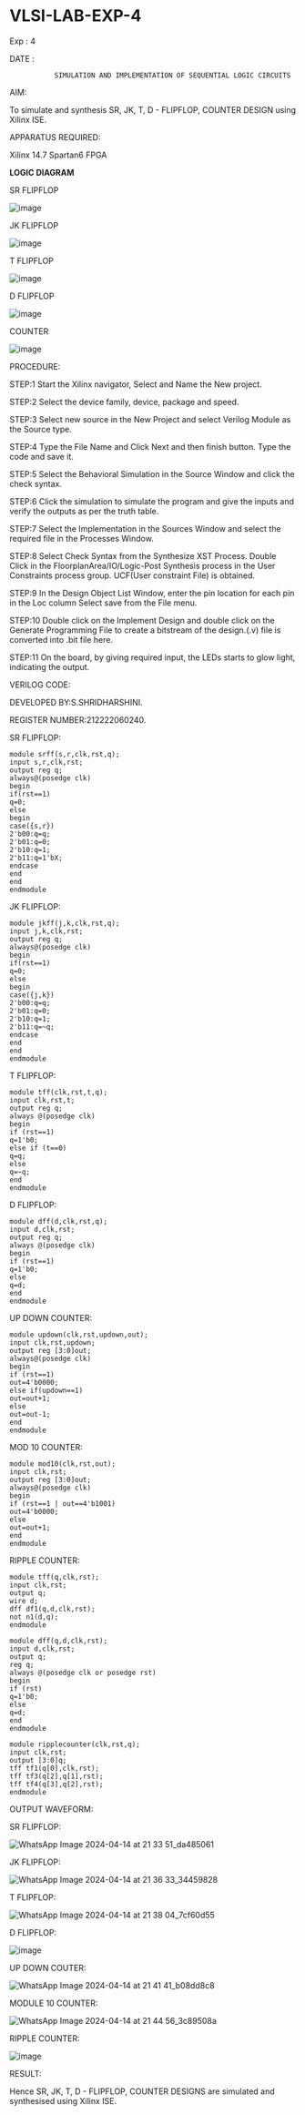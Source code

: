  # VLSI-LAB-EXP-4

 Exp : 4

 DATE : 
 
               SIMULATION AND IMPLEMENTATION OF SEQUENTIAL LOGIC CIRCUITS


AIM: 


 To simulate and synthesis SR, JK, T, D - FLIPFLOP, COUNTER DESIGN using Xilinx ISE.



APPARATUS REQUIRED:



Xilinx 14.7
Spartan6 FPGA



**LOGIC DIAGRAM**



SR FLIPFLOP



![image](https://github.com/navaneethans/VLSI-LAB-EXP-4/assets/6987778/77fb7f38-5649-4778-a987-8468df9ea3c3)


JK FLIPFLOP



![image](https://github.com/navaneethans/VLSI-LAB-EXP-4/assets/6987778/1510e030-4ddc-42b1-88ce-d00f6f0dc7e6)



T FLIPFLOP



![image](https://github.com/navaneethans/VLSI-LAB-EXP-4/assets/6987778/7a020379-efb1-4104-85ee-439d660baa08)




D FLIPFLOP



![image](https://github.com/navaneethans/VLSI-LAB-EXP-4/assets/6987778/dda843c5-f0a0-4b51-93a2-eaa4b7fa8aa0)




COUNTER



![image](https://github.com/navaneethans/VLSI-LAB-EXP-4/assets/6987778/a1fc5f68-aafb-49a1-93d2-779529f525fa)


  
PROCEDURE:


STEP:1  Start  the Xilinx navigator, Select and Name the New project.


STEP:2  Select the device family, device, package and speed.       


STEP:3  Select new source in the New Project and select Verilog Module as the Source type. 


STEP:4  Type the File Name and Click Next and then finish button. Type the code and save it.


STEP:5  Select the Behavioral Simulation in the Source Window and click the check syntax. 


STEP:6  Click the simulation to simulate the program and  give the inputs and verify the outputs as per the truth table.  


STEP:7  Select the Implementation in the Sources Window and select the required file in the Processes Window.


STEP:8  Select Check Syntax from the Synthesize  XST Process. Double Click in the  FloorplanArea/IO/Logic-Post Synthesis process in the User Constraints process group. UCF(User constraint File) is obtained. 


STEP:9  In the Design Object List Window, enter the pin location for each pin in the Loc column Select save from the File menu.


STEP:10 Double click on the Implement Design and double click on the Generate Programming File to create a bitstream of the design.(.v) file is converted into .bit file here.


STEP:11  On the board, by giving required input, the LEDs starts to glow light, indicating the output.



VERILOG CODE:



DEVELOPED BY:S.SHRIDHARSHINI.



REGISTER NUMBER:212222060240.



SR FLIPFLOP:
~~~
module srff(s,r,clk,rst,q);
input s,r,clk,rst;
output reg q;
always@(posedge clk)
begin
if(rst==1)
q=0;
else
begin
case({s,r})
2'b00:q=q;
2'b01:q=0;
2'b10:q=1;
2'b11:q=1'bX;
endcase
end
end
endmodule
~~~


JK FLIPFLOP:
~~~
module jkff(j,k,clk,rst,q);
input j,k,clk,rst;
output reg q;
always@(posedge clk)
begin
if(rst==1)
q=0;
else
begin
case({j,k})
2'b00:q=q;
2'b01:q=0;
2'b10:q=1;
2'b11:q=~q;
endcase
end
end
endmodule
~~~


T FLIPFLOP:
~~~
module tff(clk,rst,t,q);
input clk,rst,t;
output reg q;
always @(posedge clk)
begin
if (rst==1)
q=1'b0;
else if (t==0)
q=q;
else
q=~q;
end
endmodule
~~~


D FLIPFLOP:
~~~
module dff(d,clk,rst,q);
input d,clk,rst;
output reg q;
always @(posedge clk)
begin
if (rst==1)
q=1'b0;
else
q=d;
end
endmodule
~~~
UP DOWN COUNTER:
~~~
module updown(clk,rst,updown,out);
input clk,rst,updown;
output reg [3:0]out;
always@(posedge clk)
begin
if (rst==1)
out=4'b0000;
else if(updown==1)
out=out+1;
else
out=out-1;
end
endmodule
~~~


MOD 10 COUNTER:
~~~
module mod10(clk,rst,out);
input clk,rst;
output reg [3:0]out;
always@(posedge clk)
begin
if (rst==1 | out==4'b1001)
out=4'b0000;
else
out=out+1;
end
endmodule
~~~


RIPPLE COUNTER:
~~~
module tff(q,clk,rst);
input clk,rst;
output q;
wire d;
dff df1(q,d,clk,rst);
not n1(d,q);
endmodule

module dff(q,d,clk,rst);
input d,clk,rst;
output q;
reg q;
always @(posedge clk or posedge rst)
begin
if (rst)
q=1'b0;
else 
q=d;
end
endmodule

module ripplecounter(clk,rst,q);
input clk,rst;
output [3:0]q;
tff tf1(q[0],clk,rst);
tff tf3(q[2],q[1],rst);
tff tf4(q[3],q[2],rst);
endmodule
~~~


OUTPUT WAVEFORM:

SR FLIPFLOP:




![WhatsApp Image 2024-04-14 at 21 33 51_da485061](https://github.com/shridharshini8524/VLSI-LAB-EXP-4/assets/148639799/b59ca965-f3d4-485c-b542-ba1ca7e6bc26)




JK FLIPFLOP:




![WhatsApp Image 2024-04-14 at 21 36 33_34459828](https://github.com/shridharshini8524/VLSI-LAB-EXP-4/assets/148639799/ddf635e3-d22f-49ce-9870-20c6a530e18d)





T FLIPFLOP:




![WhatsApp Image 2024-04-14 at 21 38 04_7cf60d55](https://github.com/shridharshini8524/VLSI-LAB-EXP-4/assets/148639799/22d57407-a01a-470e-8458-689b8a0db24f)





D FLIPFLOP:





![image](https://github.com/shridharshini8524/VLSI-LAB-EXP-4/assets/148639799/6f09bff8-8902-42c7-9698-53c3ef28b946)





UP DOWN COUTER:




![WhatsApp Image 2024-04-14 at 21 41 41_b08dd8c8](https://github.com/shridharshini8524/VLSI-LAB-EXP-4/assets/148639799/6a27cbfe-46d1-4347-b9d2-12deaa5803e0)





MODULE 10 COUNTER:




![WhatsApp Image 2024-04-14 at 21 44 56_3c89508a](https://github.com/shridharshini8524/VLSI-LAB-EXP-4/assets/148639799/70fb740d-b88e-4404-92ce-f46750a4372e)





RIPPLE COUNTER:




![image](https://github.com/shridharshini8524/VLSI-LAB-EXP-4/assets/148639799/454eaf5c-d439-44f8-8bae-72c82ee3eaee)




RESULT:




Hence SR, JK, T, D - FLIPFLOP, COUNTER DESIGNS are simulated and synthesised using Xilinx ISE.


